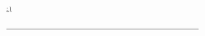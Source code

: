 <!---
Captainjack-kor/Captainjack-kor is a ✨ special ✨ repository because its `README.md` (this file) appears on your GitHub profile.
You can click the Preview link to take a look at your changes....
--->
<!--
<strong><a href="https://captainjack-kor.github.io/" target="_blank" style="color:red;">Portfolio/</a></strong>
-->
<br>

<a href="https://github.com/Captainjack-kor/"> : ) </a>

<!-- <div align="center">
 Strong &nbsp;
 <img src="https://img.shields.io/badge/Vue-4FC08D?style=flat-square&logo=Vue.js&logoColor=white"/> 
</div> -->
<br />

<div >
 
<!--
 <summary>Bugbounty</summary>
 
 | company  | reports |
 |-----|-----|
 | 카카오 금융 | - |
 | 마인리스트 | - |

 
<details open>
 <br>
<summary>CTF</summary>
 
|title  | place |
|-----|:---:|
| NO ESCAPE CTF(2022) | 84 |
| SECCON CTF 2022 Quals | 431 |
| 3rd stage MetaRed CTF Mexico(2022) | 75 |
 </details>
-->
<!--
<details open>
 <br>
<summary>Project</summary>
 
|title  | period |
|-----|-----|
| 한화(APP & WEB 모의해킹) | 23.01.01 ~ 23.01.30 (1개월) |
| 교보문고(APP & WEB 모의해킹) | 23.03.10 ~ 23.04.28 (2개월) |
| 한화 에너지(모의침투) | 23.05.02 ~ 23.05.05 (1주일) |
| 삼성전자 (모의해킹) | 23.06.01 ~ 23.12. ..... (6개월) |

</details>

<div align="center">

<br /> 
--!>
<div align="left">
<!--
Font-End Stack :  ```Vue.js```, ```React.js```, ```Swift```
Back-End Stack :  ```Node.js```, ```express```
-->
 
<!--  <h3> ✨ Front-End Stack ✨</h3> -->
</div>

<!-- <div align="center">
<img src="https://img.shields.io/badge/Vue-4FC08D?style=flat-square&logo=Vue.js&logoColor=white"/> &nbsp;
<img src="https://img.shields.io/badge/Vuetify-1867C0?style=flat-square&logo=Vuetify&logoColor=white"/> &nbsp;
<img src="https://img.shields.io/badge/JavaScript-F7DF1E?style=flat-square&logo=JavaScript&logoColor=black"/> &nbsp;
<img src="https://img.shields.io/badge/Node.js-339933?style=flat-square&logo=Node.js&logoColor=white"/></a> &nbsp;
<img src="https://img.shields.io/badge/React-61DAFB?style=flat-square&logo=React&logoColor=black"/> &nbsp;
<img src="https://img.shields.io/badge/CSS3-1572B6?style=flat-square&logo=CSS3&logoColor=white"/></a> &nbsp;
<img src="https://img.shields.io/badge/HTML5-E34F26?style=flat-square&logo=HTML5&logoColor=white"/></a> &nbsp; 
<img src="https://img.shields.io/badge/ReactHooks-B7178C?style=flat-square&logo=React&logoColor=pink"/> &nbsp;
<img src="https://img.shields.io/badge/Redux-764ABC?style=flat-square&logo=Redux&logoColor=white"/> &nbsp;
</div>  -->

<!-- <br /> <br /> -->

<!-- <div align="center">
 <h3> 🌈 Back-End Stack 🌈 </h3>
</div>

<div align="center">
 <img src="https://img.shields.io/badge/Node.js-339933?style=flat-square&logo=Node.js&logoColor=white"/></a> &nbsp;
 <img src="https://img.shields.io/badge/express-1572B6?style=flat-square&logo=EXPRESS&logoColor=red"/></a> &nbsp;
</div>  -->

<!-- <br /> <br /> -->


<!-- <div align="center">
 <h3> 🚀 Tools 🚀 </h3>

<img src="https://img.shields.io/badge/GitHub-181717?style=flat-square&logo=GitHub&logoColor=white"/></a> &nbsp;
<img src="https://img.shields.io/badge/GitBook-3884FF?style=flat-square&logo=GitBook&logoColor=white"/></a> &nbsp; 
<img src="https://img.shields.io/badge/Postman-FF6C37?style=flat-square&logo=Postman&logoColor=white"/></a> &nbsp;
<img src="https://img.shields.io/badge/Figma-F24E1E?style=flat-square&logo=Figma&logoColor=white"/></a> &nbsp;
</div> -->


<!-- <br /> <br /> -->

<!-- <div align="center">
<h3> 🔥 Learning 🔥 </h3>

<img src="https://img.shields.io/badge/Swift-F05138?style=flat-square&logo=Swift&logoColor=black"/></a> &nbsp;
<img src="https://img.shields.io/badge/TypeScript-3178C6?style=flat-square&logo=TypeScript&logoColor=white"/></a> &nbsp;
<img src="https://img.shields.io/badge/Ionic-3880FF?style=flat-square&logo=Ionic&logoColor=white"/></a> &nbsp;
<img src="https://img.shields.io/badge/Capacitor-119EFF?style=flat-square&logo=Capacitor&logoColor=white"/></a> &nbsp;
<img src="https://img.shields.io/badge/Firebase-FFCA28?style=flat-square&logo=Firebase&logoColor=black"/></a> &nbsp;
</div> -->

<!-- <br /> -->

------

<div align="center">
 
<!-- <details>
<summary>CodeForces</summary>

<br/>
 
[![CodeForces Profile](https://cf.leed.at?id=KR_CaptainJack)](https://codeforces.com/profile/KR_CaptainJack)
 
[![CodeForces Profile](http://cf.leed.at?id=KR_CaptainJack)](https://codeforces.com/profile/KR_CaptainJack)
 
-->

<!-- ## Dev ##
[![Top Langs](https://github-readme-stats.vercel.app/api/top-langs/?username=cola314&layout=compact)](https://github.com/anuraghazra/github-readme-stats) -->


</details>

 
<!--  <br /> -->

<div align="left">
 

</div>


<!-- 🚫🧢 &nbsp;

<img src="https://img.shields.io/badge/Node.js-339933?style=flat-square&logo=Node.js&logoColor=white"/></a> &nbsp;

 -->                                                                                  
